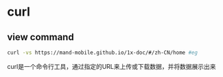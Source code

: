 # curl

## view command
```bash
curl -vs https://mand-mobile.github.io/1x-doc/#/zh-CN/home #eg
```

curl是一个命令行工具，通过指定的URL来上传或下载数据，并将数据展示出来